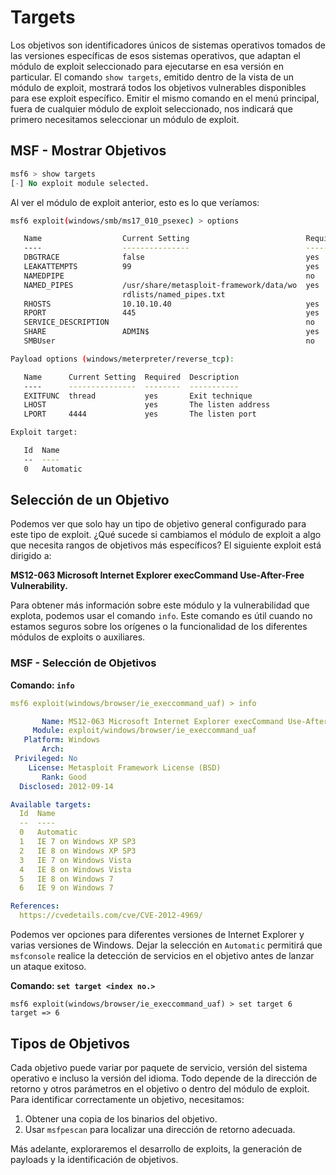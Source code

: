 # Targets

Los objetivos son identificadores únicos de sistemas operativos tomados de las versiones específicas de esos sistemas operativos, que adaptan el módulo de exploit seleccionado para ejecutarse en esa versión en particular. El comando `show targets`, emitido dentro de la vista de un módulo de exploit, mostrará todos los objetivos vulnerables disponibles para ese exploit específico. Emitir el mismo comando en el menú principal, fuera de cualquier módulo de exploit seleccionado, nos indicará que primero necesitamos seleccionar un módulo de exploit.

## MSF - Mostrar Objetivos

```sql
msf6 > show targets
[-] No exploit module selected.
```

Al ver el módulo de exploit anterior, esto es lo que veríamos:

```bash
msf6 exploit(windows/smb/ms17_010_psexec) > options

   Name                  Current Setting                          Required  Description
   ----                  ---------------                          --------  -----------
   DBGTRACE              false                                    yes       Show extra debug trace info
   LEAKATTEMPTS          99                                       yes       How many times to try to leak transaction
   NAMEDPIPE                                                      no        A named pipe that can be connected to (leave blank for auto)
   NAMED_PIPES           /usr/share/metasploit-framework/data/wo  yes       List of named pipes to check
                         rdlists/named_pipes.txt
   RHOSTS                10.10.10.40                              yes       The target host(s)
   RPORT                 445                                      yes       The Target port (TCP)
   SERVICE_DESCRIPTION                                            no        Service description to be used on target for pretty listing
   SHARE                 ADMIN$                                   yes       The share to connect to
   SMBUser                                                        no        The username to authenticate as

Payload options (windows/meterpreter/reverse_tcp):

   Name      Current Setting  Required  Description
   ----      ---------------  --------  -----------
   EXITFUNC  thread           yes       Exit technique
   LHOST                      yes       The listen address
   LPORT     4444             yes       The listen port

Exploit target:

   Id  Name
   --  ----
   0   Automatic
```

## Selección de un Objetivo

Podemos ver que solo hay un tipo de objetivo general configurado para este tipo de exploit. ¿Qué sucede si cambiamos el módulo de exploit a algo que necesita rangos de objetivos más específicos? El siguiente exploit está dirigido a:

**MS12-063 Microsoft Internet Explorer execCommand Use-After-Free Vulnerability.**

Para obtener más información sobre este módulo y la vulnerabilidad que explota, podemos usar el comando `info`. Este comando es útil cuando no estamos seguros sobre los orígenes o la funcionalidad de los diferentes módulos de exploits o auxiliares.

### MSF - Selección de Objetivos

**Comando: `info`**

```yaml
msf6 exploit(windows/browser/ie_execcommand_uaf) > info

       Name: MS12-063 Microsoft Internet Explorer execCommand Use-After-Free Vulnerability 
     Module: exploit/windows/browser/ie_execcommand_uaf
   Platform: Windows
       Arch: 
 Privileged: No
    License: Metasploit Framework License (BSD)
       Rank: Good
  Disclosed: 2012-09-14

Available targets:
  Id  Name
  --  ----
  0   Automatic
  1   IE 7 on Windows XP SP3
  2   IE 8 on Windows XP SP3
  3   IE 7 on Windows Vista
  4   IE 8 on Windows Vista
  5   IE 8 on Windows 7
  6   IE 9 on Windows 7

References:
  https://cvedetails.com/cve/CVE-2012-4969/
```

Podemos ver opciones para diferentes versiones de Internet Explorer y varias versiones de Windows. Dejar la selección en `Automatic` permitirá que `msfconsole` realice la detección de servicios en el objetivo antes de lanzar un ataque exitoso.

**Comando: `set target <index no.>`**

```arduino
msf6 exploit(windows/browser/ie_execcommand_uaf) > set target 6
target => 6
```

## Tipos de Objetivos

Cada objetivo puede variar por paquete de servicio, versión del sistema operativo e incluso la versión del idioma. Todo depende de la dirección de retorno y otros parámetros en el objetivo o dentro del módulo de exploit. Para identificar correctamente un objetivo, necesitamos:

1. Obtener una copia de los binarios del objetivo.
2. Usar `msfpescan` para localizar una dirección de retorno adecuada.

Más adelante, exploraremos el desarrollo de exploits, la generación de payloads y la identificación de objetivos.
